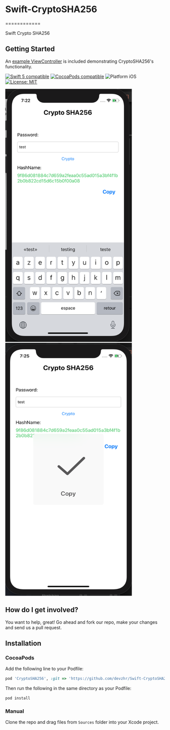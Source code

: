 # Swift-CryptoSHA256
============

Swift Crypto SHA256 

## Getting Started

An [example ViewController](https://github.com/devzhr/Swift-CryptoSHA256/blob/master/Example/sha256/ViewController.swift) is included demonstrating CryptoSHA256's functionality.

<p align="left">
	<a href="https://developer.apple.com/swift"><img src="https://img.shields.io/badge/Swift_5-compatible-4BC51D.svg?style=flat" alt="Swift 5 compatible" /></a>
	<a href="https://cocoapods.org/pods/ScrollableDatepicker"><img src="https://img.shields.io/badge/pod-2.2.0-blue.svg" alt="CocoaPods compatible" /></a>
	<img src="https://img.shields.io/badge/platform-iOS-blue.svg?style=flat" alt="Platform iOS" />
	<a href="https://raw.githubusercontent.com/devzhr/Swift-CryptoSHA256/master/LICENSE"><img src="http://img.shields.io/badge/license-MIT-blue.svg?style=flat" alt="License: MIT" /></a>
</p>

<img src="screen1.png" width="400" height="800" />&nbsp;&nbsp;&nbsp;&nbsp;<img src="screen2.png" width="400" height="800" />

## How do I get involved?

You want to help, great! Go ahead and fork our repo, make your changes and send us a pull request.


## Installation

### CocoaPods

Add the following line to your Podfile:

```ruby
pod 'CryptoSHA256', :git => 'https://github.com/devzhr/Swift-CryptoSHA256.git', :tag => '0.0.2'
```
Then run the following in the same directory as your Podfile:

```ruby
pod install
```
### Manual

Clone the repo and drag files from `Sources` folder into your Xcode project.
